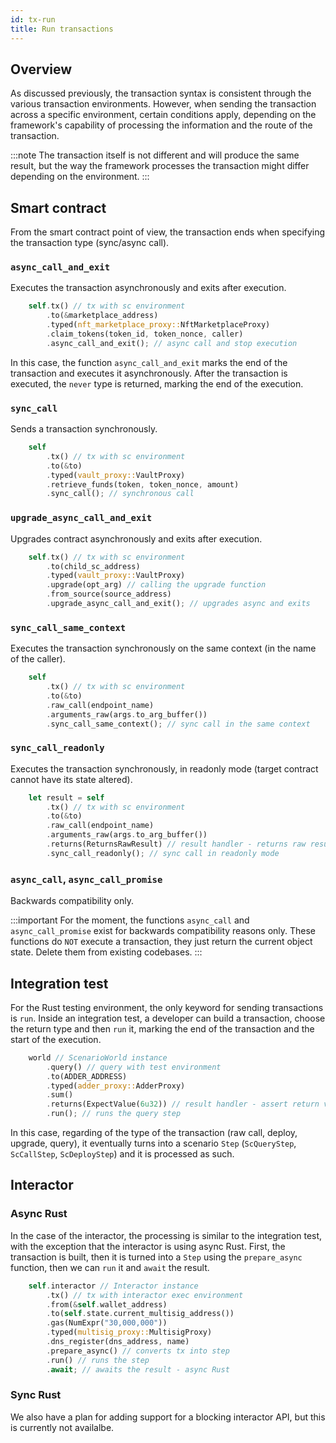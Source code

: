 ```yaml
---
id: tx-run
title: Run transactions
---
```


[comment]: # (mx-abstract)

## Overview

As discussed previously, the transaction syntax is consistent through the various transaction environments. However, when sending the transaction across a specific environment, certain conditions apply, depending on the framework's capability of processing the information and the route of the transaction.

:::note
The transaction itself is not different and will produce the same result, but the way the framework processes the transaction might differ depending on the environment.
:::

[comment]: # "mx-context-auto"

## Smart contract 

From the smart contract point of view, the transaction ends when specifying the transaction type (sync/async call).

[comment]: # "mx-context-auto"

### `async_call_and_exit` 

Executes the transaction asynchronously and exits after execution.

```rust title=contract.rs
    self.tx() // tx with sc environment
        .to(&marketplace_address)
        .typed(nft_marketplace_proxy::NftMarketplaceProxy)
        .claim_tokens(token_id, token_nonce, caller)
        .async_call_and_exit(); // async call and stop execution
```

In this case, the function `async_call_and_exit` marks the end of the transaction and executes it asynchronously. After the transaction is executed, the `never` type is returned, marking the end of the execution.

[comment]: # "mx-context-auto"

### `sync_call` 

Sends a transaction synchronously.

```rust title=contract.rs
    self
        .tx() // tx with sc environment
        .to(&to)
        .typed(vault_proxy::VaultProxy)
        .retrieve_funds(token, token_nonce, amount)
        .sync_call(); // synchronous call
```

[comment]: # "mx-context-auto"

### `upgrade_async_call_and_exit` 

Upgrades contract asynchronously and exits after execution.

```rust title=contract.rs
    self.tx() // tx with sc environment
        .to(child_sc_address)
        .typed(vault_proxy::VaultProxy)
        .upgrade(opt_arg) // calling the upgrade function
        .from_source(source_address)
        .upgrade_async_call_and_exit(); // upgrades async and exits
```

[comment]: # "mx-context-auto"

### `sync_call_same_context`

Executes the transaction synchronously on the same context (in the name of the caller).

```rust title=contract.rs
    self
        .tx() // tx with sc environment
        .to(&to)
        .raw_call(endpoint_name)
        .arguments_raw(args.to_arg_buffer())
        .sync_call_same_context(); // sync call in the same context
```

[comment]: # "mx-context-auto"

### `sync_call_readonly`

Executes the transaction synchronously, in readonly mode (target contract cannot have its state altered).

```rust title=contract.rs
    let result = self
        .tx() // tx with sc environment
        .to(&to)
        .raw_call(endpoint_name)
        .arguments_raw(args.to_arg_buffer())
        .returns(ReturnsRawResult) // result handler - returns raw result data
        .sync_call_readonly(); // sync call in readonly mode
```


[comment]: # "mx-context-auto"

### `async_call`, `async_call_promise`

Backwards compatibility only.

:::important
For the moment, the functions `async_call` and `async_call_promise` exist for backwards compatibility reasons only. These functions do `NOT` execute a transaction, they just return the current object state. Delete them from existing codebases.
:::


[comment]: # "mx-context-auto"

## Integration test

For the Rust testing environment, the only keyword for sending transactions is `run`. Inside an integration test, a  developer can build a transaction, choose the return type and then `run` it, marking the end of the transaction and the start of the execution.

```rust title=blackbox_test.rs
    world // ScenarioWorld instance
        .query() // query with test environment
        .to(ADDER_ADDRESS)
        .typed(adder_proxy::AdderProxy)
        .sum()
        .returns(ExpectValue(6u32)) // result handler - assert return value
        .run(); // runs the query step
```

In this case, regarding of the type of the transaction (raw call, deploy, upgrade, query), it eventually turns into a scenario `Step` (`ScQueryStep`, `ScCallStep`, `ScDeployStep`) and it is processed as such. 


[comment]: # "mx-context-auto"

## Interactor

[comment]: # "mx-context-auto"

### Async Rust

In the case of the interactor, the processing is similar to the integration test, with the exception that the interactor is using async Rust. First, the transaction is built, then it is turned into a `Step` using the `prepare_async` function, then we can `run` it and `await` the result.

```rust title=interact.rs
    self.interactor // Interactor instance
        .tx() // tx with interactor exec environment
        .from(&self.wallet_address)
        .to(self.state.current_multisig_address())
        .gas(NumExpr("30,000,000"))
        .typed(multisig_proxy::MultisigProxy)
        .dns_register(dns_address, name)
        .prepare_async() // converts tx into step
        .run() // runs the step
        .await; // awaits the result - async Rust
```

[comment]: # "mx-context-auto"

### Sync Rust

We also have a plan for adding support for a blocking interactor API, but this is currently not availalbe.

